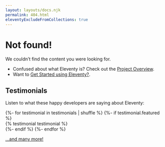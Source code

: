```yaml
---
layout: layouts/docs.njk
permalink: 404.html
eleventyExcludeFromCollections: true
---
```

# Not found!

We couldn’t find the content you were looking for.

* Confused about what Eleventy is? Check out the [Project Overview](/docs/).
* Want to [Get Started using Eleventy?](/docs/).

## Testimonials

Listen to what these happy developers are saying about Eleventy:

<div class="testimonials">
	<div class="testimonials-layout fl">
{%- for testimonial in testimonials | shuffle %}
{%- if testimonial.featured %}
		<div>{% testimonial testimonial %}</div>
{%- endif %}
{%- endfor %}
	</div>
</div>

<a href="/docs/testimonials/">…and many more!</a>